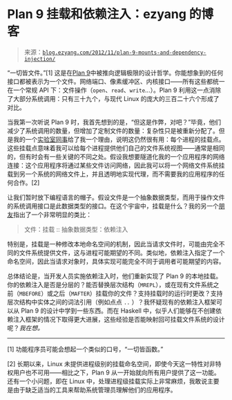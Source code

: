 <!--yml

category: 未分类

date: 2024-07-01 18:17:24

-->

# Plan 9 挂载和依赖注入：ezyang 的博客

> 来源：[`blog.ezyang.com/2012/11/plan-9-mounts-and-dependency-injection/`](http://blog.ezyang.com/2012/11/plan-9-mounts-and-dependency-injection/)

“一切皆文件。”[1] 这是在[Plan 9](http://en.wikipedia.org/wiki/Plan_9_from_Bell_Labs)中被推向逻辑极限的设计哲学。你能想象到的任何接口都被表示为一个文件。网络端口、像素缓冲区、内核接口——所有这些都统一在一个常规 API 下：文件操作（`open`、`read`、`write`...）。Plan 9 利用这一点消除了大部分系统调用：只有三十九个，与现代 Linux 的庞大的三百二十六个形成了对比。

当我第一次听说 Plan 9 时，我首先想到的是，“但这是作弊，对吧？”毕竟，他们减少了系统调用的数量，但增加了定制文件的数量：复杂性只是被重新分配了。但是我的一个[实验室同事](https://plus.google.com/107333307248367605396/about)给了我一个理由，说明这仍然很有用：每个进程的挂载点。这些挂载点意味着我可以给每个进程提供他们自己的文件系统视图——通常是相同的，但有时会有一些关键的不同之处。假设我想要隧道化我的一个应用程序的网络连接：这个应用程序将通过某些文件访问网络，因此我可以将一个网络文件系统挂载到另一个系统的网络文件上，并且透明地实现代理，而不需要我的应用程序的任何合作。[2]

让我们暂时放下编程语言的帽子。假设文件是一个抽象数据类型，而用于操作文件的系统调用接口是此数据类型的接口。在这个宇宙中，挂载是什么？我的另一个[朋友](https://plus.google.com/116034118081904229710/about)指出了一个非常明显的类比：

> 文件：挂载 :: 抽象数据类型：依赖注入

特别是，挂载是一种修改本地命名空间的机制，因此当请求文件时，可能由完全不同的文件系统提供文件，这与进程可能期望的不同。类似地，依赖注入指定了一个命名空间，因此当请求对象时，具体实现可能完全不同于调用者可能期望的内容。

总体结论是，当开发人员实施依赖注入时，他们重新实现了 Plan 9 的本地挂载。你的依赖注入是否是分层的？能否替换层次结构（`MREPL`），或在现有文件系统之前（`MBEFORE`）或之后（`MAFTER`）挂载你的文件？支持挂载时的运行时更改？支持层次结构中实体之间的词法引用（例如点点 `..` ）？我怀疑现有的依赖注入框架可以从 Plan 9 的设计中学到一些东西。而在 Haskell 中，似乎人们能够在不创建依赖注入框架的情况下取得更大进展，这些经验是否能映射回可挂载文件系统的设计呢？*我在想。*

* * *

[1] 功能程序员可能会想起一个类似的口号，“一切皆函数。”

[2] 长期以来，Linux 未提供进程级别的挂载命名空间，即使今天这一特性对非特权用户也不可用——相比之下，Plan 9 从一开始就向所有用户提供了这一功能。还有一个小问题，即在 Linux 中，处理进程级挂载实际上非常麻烦，我敢说主要是由于缺乏适当的工具来帮助系统管理员理解他们的应用程序。
